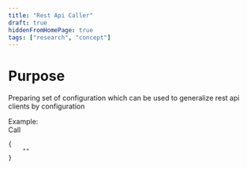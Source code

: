 ```yaml
---
title: "Rest Api Caller"
draft: true
hiddenFromHomePage: true
tags: ["research", "concept"]
---
```


# Purpose
Preparing set of configuration which can be used to generalize rest api clients by configuration

Example:\
Call
```
{
    ""
}
```
